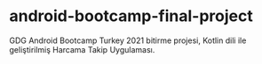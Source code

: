 # android-bootcamp-final-project
GDG Android Bootcamp Turkey 2021 bitirme projesi, Kotlin dili ile geliştirilmiş Harcama Takip Uygulaması.
